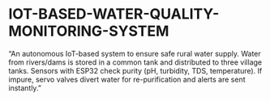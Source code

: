 # IOT-BASED-WATER-QUALITY-MONITORING-SYSTEM
“An autonomous IoT-based system to ensure safe rural water supply. Water from rivers/dams is stored in a common tank and distributed to three village tanks. Sensors with ESP32 check purity (pH, turbidity, TDS, temperature). If impure, servo valves divert water for re-purification and alerts are sent instantly.”
